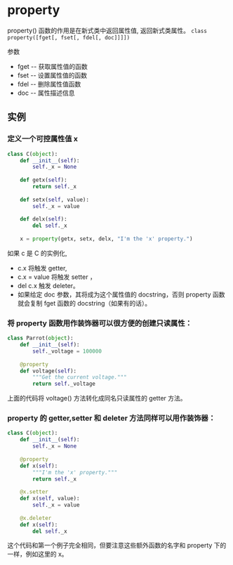 
# property

property() 函数的作用是在新式类中返回属性值, 返回新式类属性。
`class property([fget[, fset[, fdel[, doc]]]])`

参数
* fget -- 获取属性值的函数
* fset -- 设置属性值的函数
* fdel -- 删除属性值函数
* doc -- 属性描述信息



## 实例
### 定义一个可控属性值 x
```py
class C(object):
    def __init__(self):
        self._x = None
 
    def getx(self):
        return self._x
 
    def setx(self, value):
        self._x = value
 
    def delx(self):
        del self._x
 
    x = property(getx, setx, delx, "I'm the 'x' property.")
```

如果 c 是 C 的实例化, 
* c.x 将触发 getter,
* c.x = value 将触发 setter ， 
* del c.x 触发 deleter。
* 如果给定 doc 参数，其将成为这个属性值的 docstring，否则 property 函数就会复制 fget 函数的 docstring（如果有的话）。

### 将 property 函数用作装饰器可以很方便的创建只读属性：
```py
class Parrot(object):
    def __init__(self):
        self._voltage = 100000
 
    @property
    def voltage(self):
        """Get the current voltage."""
        return self._voltage
```
上面的代码将 voltage() 方法转化成同名只读属性的 getter 方法。


### property 的 getter,setter 和 deleter 方法同样可以用作装饰器：
```py
class C(object):
    def __init__(self):
        self._x = None
 
    @property
    def x(self):
        """I'm the 'x' property."""
        return self._x
 
    @x.setter
    def x(self, value):
        self._x = value
 
    @x.deleter
    def x(self):
        del self._x
```
这个代码和第一个例子完全相同，但要注意这些额外函数的名字和 property 下的一样，例如这里的 x。



